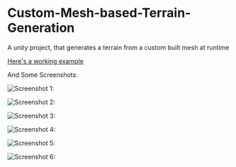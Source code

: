 # Custom-Mesh-based-Terrain-Generation
A unity project, that generates a terrain from a custom built mesh at runtime

[Here's a working example](https://puu.sh/ELIOp/04aa1229e1.webm)

And Some Screenshots:

![Screenshot 1:](https://i.imgur.com/jjIRlk1.png)

![Screenshot 2:](https://i.imgur.com/5btMORD.png)

![Screenshot 3:](https://i.imgur.com/DP7BLv2.png)

![Screenshot 4:](https://i.imgur.com/HYytd8L.png)

![Screenshot 5:](https://i.imgur.com/qRlzIeZ.png)

![Screenshot 6:](https://i.imgur.com/4qLP0qo.png)

